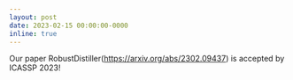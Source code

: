 ```yaml
---
layout: post
date: 2023-02-15 00:00:00-0000
inline: true
---
```


Our paper RobustDistiller(https://arxiv.org/abs/2302.09437) is accepted by ICASSP 2023!
